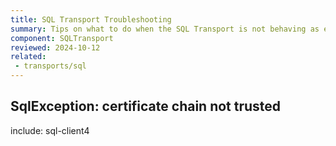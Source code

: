 ```yaml
---
title: SQL Transport Troubleshooting
summary: Tips on what to do when the SQL Transport is not behaving as expected
component: SQLTransport
reviewed: 2024-10-12
related:
 - transports/sql
---
```


## SqlException: certificate chain not trusted

include: sql-client4
